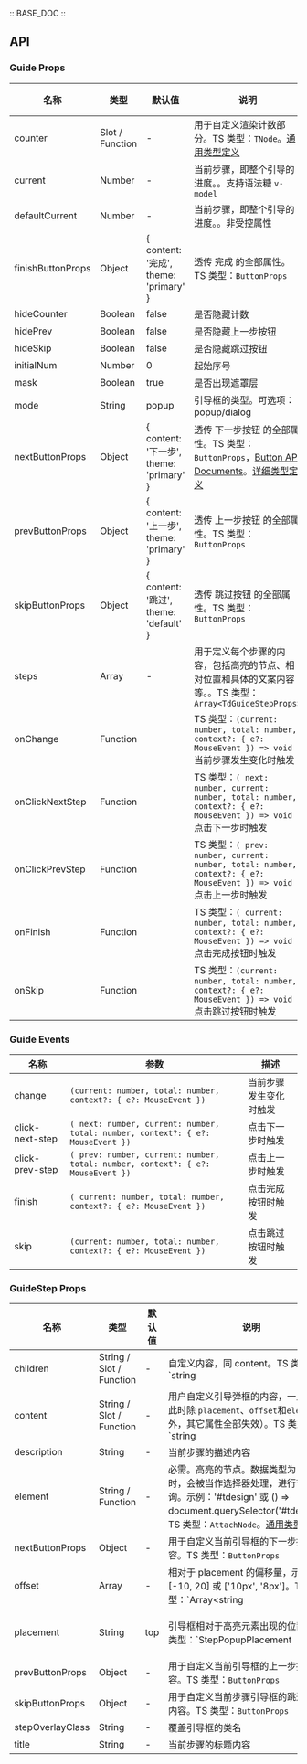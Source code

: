 :: BASE_DOC ::

## API
### Guide Props

名称 | 类型 | 默认值 | 说明 | 必传
-- | -- | -- | -- | --
counter | Slot / Function | - | 用于自定义渲染计数部分。TS 类型：`TNode`。[通用类型定义](https://github.com/Tencent/tdesign-vue/blob/develop/src/common.ts) | N
current | Number | - | 当前步骤，即整个引导的进度。。支持语法糖 `v-model` | N
defaultCurrent | Number | - | 当前步骤，即整个引导的进度。。非受控属性 | N
finishButtonProps | Object | { content: '完成', theme: 'primary' } | 透传 完成 的全部属性。TS 类型：`ButtonProps` | N
hideCounter | Boolean | false | 是否隐藏计数 | N
hidePrev | Boolean | false | 是否隐藏上一步按钮 | N
hideSkip | Boolean | false | 是否隐藏跳过按钮 | N
initialNum | Number | 0 | 起始序号 | N
mask | Boolean | true | 是否出现遮罩层 | N
mode | String | popup | 引导框的类型。可选项：popup/dialog | N
nextButtonProps | Object | { content: '下一步', theme: 'primary' } | 透传 下一步按钮 的全部属性。TS 类型：`ButtonProps`，[Button API Documents](./button?tab=api)。[详细类型定义](https://github.com/Tencent/tdesign-vue/tree/develop/src/guide/type.ts) | N
prevButtonProps | Object | { content: '上一步', theme: 'primary' } | 透传 上一步按钮 的全部属性。TS 类型：`ButtonProps` | N
skipButtonProps | Object | { content: '跳过', theme: 'default' } | 透传 跳过按钮 的全部属性。TS 类型：`ButtonProps` | N
steps | Array | - | 用于定义每个步骤的内容，包括高亮的节点、相对位置和具体的文案内容等。。TS 类型：`Array<TdGuideStepProps>` | N
onChange | Function |  | TS 类型：`(current: number, total: number, context?: { e?: MouseEvent }) => void`<br/>当前步骤发生变化时触发 | N
onClickNextStep | Function |  | TS 类型：`( next: number, current: number, total: number, context?: { e?: MouseEvent }) => void`<br/>点击下一步时触发 | N
onClickPrevStep | Function |  | TS 类型：`( prev: number, current: number, total: number, context?: { e?: MouseEvent }) => void`<br/>点击上一步时触发 | N
onFinish | Function |  | TS 类型：`( current: number, total: number, context?: { e?: MouseEvent }) => void`<br/>点击完成按钮时触发 | N
onSkip | Function |  | TS 类型：`(current: number, total: number, context?: { e?: MouseEvent }) => void`<br/>点击跳过按钮时触发 | N

### Guide Events

名称 | 参数 | 描述
-- | -- | --
change | `(current: number, total: number, context?: { e?: MouseEvent })` | 当前步骤发生变化时触发
click-next-step | `( next: number, current: number, total: number, context?: { e?: MouseEvent })` | 点击下一步时触发
click-prev-step | `( prev: number, current: number, total: number, context?: { e?: MouseEvent })` | 点击上一步时触发
finish | `( current: number, total: number, context?: { e?: MouseEvent })` | 点击完成按钮时触发
skip | `(current: number, total: number, context?: { e?: MouseEvent })` | 点击跳过按钮时触发

### GuideStep Props

名称 | 类型 | 默认值 | 说明 | 必传
-- | -- | -- | -- | --
children | String / Slot / Function | - | 自定义内容，同 content。TS 类型：`string | TNode`。[通用类型定义](https://github.com/Tencent/tdesign-vue/blob/develop/src/common.ts) | N
content | String / Slot / Function | - | 用户自定义引导弹框的内容，一旦存在，此时除 `placement`、`offset`和`element` 外，其它属性全部失效）。TS 类型：`string | TNode`。[通用类型定义](https://github.com/Tencent/tdesign-vue/blob/develop/src/common.ts) | N
description | String | - | 当前步骤的描述内容 | N
element | String / Function | - | 必需。高亮的节点。数据类型为 String 时，会被当作选择器处理，进行节点查询。示例：'#tdesign' 或 () => document.querySelector('#tdesign')。TS 类型：`AttachNode`。[通用类型定义](https://github.com/Tencent/tdesign-vue/blob/develop/src/common.ts) | Y
nextButtonProps | Object | - | 用于自定义当前引导框的下一步按钮的内容。TS 类型：`ButtonProps` | N
offset | Array | - | 相对于 placement 的偏移量，示例：[-10, 20] 或 ['10px', '8px']。TS 类型：`Array<string | number>` | N
placement | String | top | 引导框相对于高亮元素出现的位置。TS 类型：`StepPopupPlacement | StepDialogPlacement` `type StepPopupPlacement = 'top'|'left'|'right'|'bottom'|'top-left'|'top-right'|'bottom-left'|'bottom-right'|'left-top'|'left-bottom'|'right-top'|'right-bottom'` `type StepDialogPlacement = 'top'|'center' `。[详细类型定义](https://github.com/Tencent/tdesign-vue/tree/develop/src/guide/type.ts) | N
prevButtonProps | Object | - | 用于自定义当前引导框的上一步按钮的内容。TS 类型：`ButtonProps` | N
skipButtonProps | Object | - | 用于自定义当前步骤引导框的跳过按钮的内容。TS 类型：`ButtonProps` | N
stepOverlayClass | String | - | 覆盖引导框的类名 | N
title | String | - | 当前步骤的标题内容 | N
